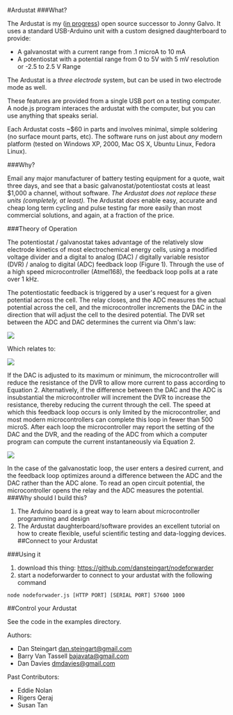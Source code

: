 #Ardustat
###What?

The Ardustat is my ([in progress](/archive/how-open-is-open)) open source successor to Jonny Galvo.  It uses a standard USB-Arduino unit with a custom designed daughterboard to provide:

- A galvanostat with a current range from  .1 microA to 10 mA
- A potentiostat with a potential range from 0 to 5V with 5 mV resolution or -2.5 to 2.5 V Range

The Ardustat is a *three electrode* system, but can be used in two electrode mode as well.

These features are provided from a single USB port on a testing computer.  A node.js program interaces the ardustat with the computer, but you can use anything that speaks serial.  

Each Ardustat costs ~$60 in parts and involves minimal, simple soldering (no surface mount parts, etc).  The software runs on just about _any_ modern platform (tested on Windows XP, 2000, Mac OS X, Ubuntu Linux, Fedora Linux).  

###Why?

Email any major manufacturer of battery testing equipment for a quote, wait three days, and see that a basic galvanostat/potentiostat costs at least $1,000 a channel, without software.  *The Ardustat does not replace these units (completely, at least).*  The Ardustat _does_ enable easy, accurate and cheap long term cycling and pulse testing far more easily than most commercial solutions, and again, at a fraction of the price.

###Theory of Operation

The potentiostat / galvanostat takes advantage of the relatively slow electrode kinetics of most electrochemical energy cells, using a modified voltage divider  and a digital to analog (DAC) / digitally variable resistor  (DVR) /  analog to digital (ADC) feedback loop (Figure 1).  Through the use of a high speed microcontroller (Atmel168), the feedback loop polls at a rate over 1 kHz. 

The potentiostatic feedback is triggered by a user's request for a given potential across the cell.  The relay closes, and the ADC measures the actual potential across the cell, and the microcontroller increments the DAC in the direction that will adjust the cell to the desired potential.  The DVR set between the ADC and DAC determines the current via Ohm's law:

<img src="http://steingart.princeton.edu/static/goodies/eqn1.png">

Which relates to: 

<img src="http://steingart.princeton.edu/static/goodies/eqn2.png">

If the DAC is adjusted to its maximum or minimum, the microcontroller will reduce the resistance of the DVR to allow more current to pass according to Equation 2.  Alternatively, if the difference between the DAC and the ADC is insubstantial the microcontroller will increment the DVR to increase the resistance, thereby reducing the current through the cell.  The speed at which this feedback loop occurs is only limited by the microcontroller, and most modern microcontrollers can complete this loop in fewer than 500 microS.  After each loop the microcontroller may report the setting of the DAC and the DVR, and the reading of the ADC from which a computer program can compute the current instantaneously via Equation 2.

<img src="http://steingart.princeton.edu/static/goodies/scheme.png">

In the case of the galvanostatic loop, the user enters a desired current, and the feedback loop optimizes around a difference between the ADC and the DAC rather than the ADC alone.  To read an open circuit potential, the microcontroller opens the relay and the ADC measures the potential.
###Why should I build this?

1. The Arduino board is a great way to learn about microcontroller programming and design
2. The Ardustat daughterboard/software provides an excellent tutorial on how to create flexible, useful scientific testing and data-logging devices. 
##Connect to your Ardustat   

###Using it
1) download this thing: https://github.com/dansteingart/nodeforwarder  
2) start a nodeforwarder to connect to your ardustat with the following command

 ```node nodeforwader.js [HTTP PORT] [SERIAL PORT] 57600 1000```

##Control your Ardustat

See the code in the examples directory.  

Authors:
- Dan Steingart <dan.steingart@gmail.com>
- Barry Van Tassell <bajavata@gmail.com>
- Dan Davies <dmdavies@gmail.com>

Past Contributors:
- Eddie Nolan 
- Rigers Qeraj 
- Susan Tan 
